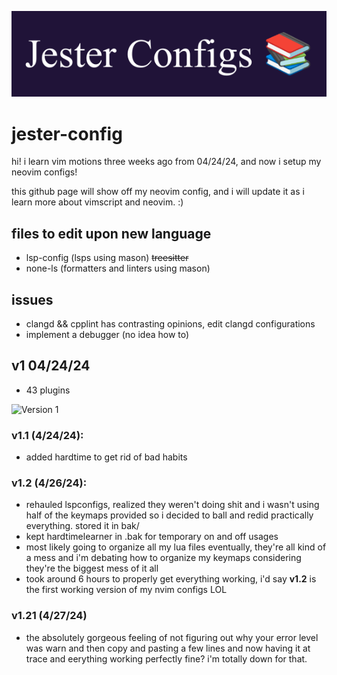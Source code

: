 ![Jester Configs Banner](assets/JesterConfigs.png)

# jester-config

hi! i learn vim motions three weeks ago from 04/24/24, and now i setup my neovim configs!

this github page will show off my neovim config, and i will update it as i learn more about vimscript and neovim. :)

## files to edit upon new language

- lsp-config (lsps using mason)
  ~~treesitter~~
- none-ls (formatters and linters using mason)

## issues

- clangd && cpplint has contrasting opinions, edit clangd configurations
- implement a debugger (no idea how to)

## v1 04/24/24

- 43 plugins

![Version 1](assets/version1nvim.png)

### v1.1 (4/24/24):

- added hardtime to get rid of bad habits

### v1.2 (4/26/24):

- rehauled lspconfigs, realized they weren't doing shit and i wasn't using half of the keymaps provided so i decided to ball and redid practically everything. stored it in bak/
- kept hardtimelearner in .bak for temporary on and off usages
- most likely going to organize all my lua files eventually, they're all kind of a mess and i'm debating how to organize my keymaps considering they're the biggest mess of it all
- took around 6 hours to properly get everything working, i'd say **v1.2** is the first working version of my nvim configs LOL

### v1.21 (4/27/24)

- the absolutely gorgeous feeling of not figuring out why your error level was warn and then copy and pasting a few lines and now having it at trace and eerything working perfectly fine? i'm totally down for that. 
